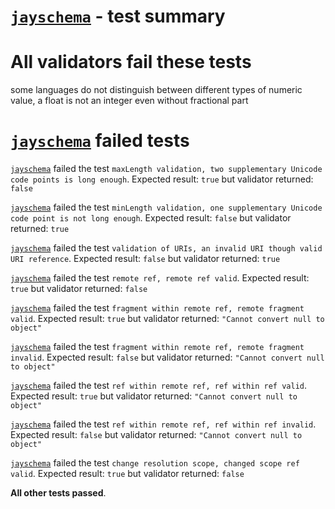 # [`jayschema`](https://github.com/natesilva/jayschema) - test summary

# All validators fail these tests

some languages do not distinguish between different types of numeric value, a float is not an integer even without fractional part


# [`jayschema`](https://github.com/natesilva/jayschema) failed tests

[`jayschema`](https://github.com/natesilva/jayschema) failed the test `maxLength validation, two supplementary Unicode code points is long enough`. Expected result: `true` but validator returned: `false`

[`jayschema`](https://github.com/natesilva/jayschema) failed the test `minLength validation, one supplementary Unicode code point is not long enough`. Expected result: `false` but validator returned: `true`

[`jayschema`](https://github.com/natesilva/jayschema) failed the test `validation of URIs, an invalid URI though valid URI reference`. Expected result: `false` but validator returned: `true`

[`jayschema`](https://github.com/natesilva/jayschema) failed the test `remote ref, remote ref valid`. Expected result: `true` but validator returned: `false`

[`jayschema`](https://github.com/natesilva/jayschema) failed the test `fragment within remote ref, remote fragment valid`. Expected result: `true` but validator returned: `"Cannot convert null to object"`

[`jayschema`](https://github.com/natesilva/jayschema) failed the test `fragment within remote ref, remote fragment invalid`. Expected result: `false` but validator returned: `"Cannot convert null to object"`

[`jayschema`](https://github.com/natesilva/jayschema) failed the test `ref within remote ref, ref within ref valid`. Expected result: `true` but validator returned: `"Cannot convert null to object"`

[`jayschema`](https://github.com/natesilva/jayschema) failed the test `ref within remote ref, ref within ref invalid`. Expected result: `false` but validator returned: `"Cannot convert null to object"`

[`jayschema`](https://github.com/natesilva/jayschema) failed the test `change resolution scope, changed scope ref valid`. Expected result: `true` but validator returned: `false`

**All other tests passed**.
